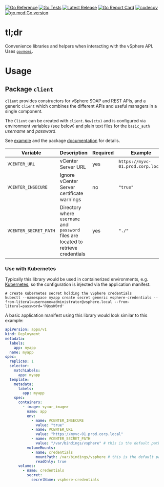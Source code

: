 [![Go Reference](https://pkg.go.dev/badge/github.com/embano1/vsphere.svg)](https://pkg.go.dev/github.com/embano1/vsphere)
[![Go Tests](https://github.com/embano1/vsphere/actions/workflows/go-tests.yaml/badge.svg)](https://github.com/embano1/vsphere/actions/workflows/go-tests.yaml)
[![Latest Release](https://img.shields.io/github/release/embano1/vsphere.svg?logo=github&style=flat-square)](https://github.com/embano1/vsphere/releases/latest)
[![Go Report Card](https://goreportcard.com/badge/github.com/embano1/vsphere)](https://goreportcard.com/report/github.com/embano1/vsphere)
[![codecov](https://codecov.io/gh/embano1/vsphere/branch/main/graph/badge.svg?token=TC7MW723JO)](https://codecov.io/gh/embano1/vsphere)
[![go.mod Go version](https://img.shields.io/github/go-mod/go-version/embano1/vsphere)](https://github.com/embano1/vsphere)



# tl;dr

Convenience libraries and helpers when interacting with the vSphere API. Uses
[`govmomi`](https://github.com/vmware/govmomi/).

# Usage

## Package `client`

`client` provides constructors for vSphere SOAP and REST APIs, and a generic
`Client` which combines the different APIs and useful managers in a single
component. 

The `Client` can be created with `client.New(ctx)` and is configured via
environment variables (see below) and plain text files for the `basic_auth` *username*
and *password*.

See [example](example/) and the package
[documentation](https://pkg.go.dev/github.com/embano1/vsphere) for details.


| Variable              | Description                                                                         | Required | Example                           | Default                   |
|-----------------------|-------------------------------------------------------------------------------------|----------|-----------------------------------|---------------------------|
| `VCENTER_URL`         | vCenter Server URL                                                                  | yes      | `https://myvc-01.prod.corp.local` | `""`                      |
| `VCENTER_INSECURE`    | Ignore vCenter Server certificate warnings                                          | no       | `"true"`                          | `"false"`                 |
| `VCENTER_SECRET_PATH` | Directory where `username` and `password` files are located to retrieve credentials | yes      | `"./"`                            | `"/var/bindings/vsphere"` |

### Use with Kubernetes

Typically this library would be used in containerized environments, e.g.
[Kubernetes](https://kubernetes.io/), so the configuration is injected via the
application manifest.

```console
# create Kubernetes secret holding the vSphere credentials
kubectl --namespace myapp create secret generic vsphere-credentials --from-literal=username=administrator@vsphere.local --from-literal=password='P@ssW0rd'
```

A basic application manifest using this library would look similar to this example:

```yaml
apiVersion: apps/v1
kind: Deployment
metadata:
  labels:
    app: myapp
  name: myapp
spec:
  replicas: 1
  selector:
    matchLabels:
      app: myapp
  template:
    metadata:
      labels:
        app: myapp
    spec:
      containers:
        - image: <your_image>
          name: app
          env:
            - name: VCENTER_INSECURE
              value: "true"
            - name: VCENTER_URL
              value: "https://myvc-01.prod.corp.local"
            - name: VCENTER_SECRET_PATH
              value: "/var/bindings/vsphere" # this is the default path
          volumeMounts:
            - name: credentials
              mountPath: /var/bindings/vsphere # this is the default path
              readOnly: true
      volumes:
        - name: credentials
          secret:
            secretName: vsphere-credentials
```

